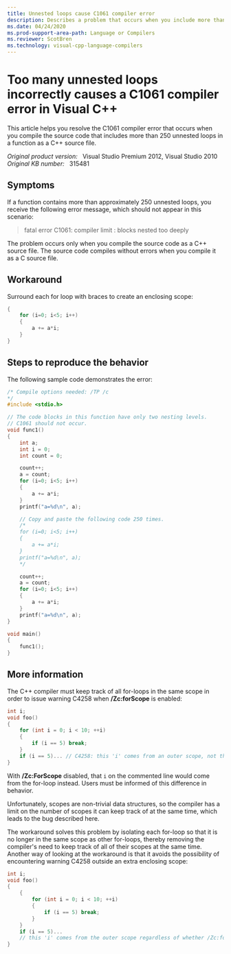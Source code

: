 ```yaml
---
title: Unnested loops cause C1061 compiler error
description: Describes a problem that occurs when you include more than 250 unnested loops in a function. You may receive a compiler error in Visual C++.
ms.date: 04/24/2020
ms.prod-support-area-path: Language or Compilers
ms.reviewer: ScotBren
ms.technology: visual-cpp-language-compilers
---
```

# Too many unnested loops incorrectly causes a C1061 compiler error in Visual C++

This article helps you resolve the C1061 compiler error that occurs when you compile the source code that includes more than 250 unnested loops in a function as a C++ source file.

_Original product version:_ &nbsp; Visual Studio Premium 2012, Visual Studio 2010  
_Original KB number:_ &nbsp; 315481

## Symptoms

If a function contains more than approximately 250 unnested loops, you receive the following error message, which should not appear in this scenario:

> fatal error C1061: compiler limit : blocks nested too deeply

The problem occurs only when you compile the source code as a C++ source file. The source code compiles without errors when you compile it as a C source file.

## Workaround

Surround each for loop with braces to create an enclosing scope:

```cpp
{
    for (i=0; i<5; i++)
    {
        a += a*i;
    }
}
```

## Steps to reproduce the behavior

The following sample code demonstrates the error:

```cpp
/* Compile options needed: /TP /c
*/
#include <stdio.h>

// The code blocks in this function have only two nesting levels.
// C1061 should not occur.
void func1()
{
    int a;
    int i = 0;
    int count = 0;

    count++;
    a = count;
    for (i=0; i<5; i++)
    {
        a += a*i;
    }
    printf("a=%d\n", a);

    // Copy and paste the following code 250 times.
    /*
    for (i=0; i<5; i++)
    {
        a += a*i;
    }
    printf("a=%d\n", a);
    */

    count++;
    a = count;
    for (i=0; i<5; i++)
    {
        a += a*i;
    }
    printf("a=%d\n", a);
}

void main()
{
    func1();
}
```

## More information

The C++ compiler must keep track of all for-loops in the same scope in order to issue warning C4258 when **/Zc:forScope** is enabled:

```cpp
int i;
void foo()
{
    for (int i = 0; i < 10; ++i)
    {
        if (i == 5) break;
    }
    if (i == 5)... // C4258: this 'i' comes from an outer scope, not the for-loop
}
```

With **/Zc:ForScope** disabled, that `i` on the commented line would come from the for-loop instead. Users must be informed of this difference in behavior.

Unfortunately, scopes are non-trivial data structures, so the compiler has a limit on the number of scopes it can keep track of at the same time, which leads to the bug described here.

The workaround solves this problem by isolating each for-loop so that it is no longer in the same scope as other for-loops, thereby removing the compiler's need to keep track of all of their scopes at the same time. Another way of looking at the workaround is that it avoids the possibility of encountering warning C4258 outside an extra enclosing scope:

```cpp
int i;
void foo()
{
    {
        for (int i = 0; i < 10; ++i)
        {
            if (i == 5) break;
        }
    }
    if (i == 5)...
    // this 'i' comes from the outer scope regardless of whether /Zc:forScope is enabled
}
```
